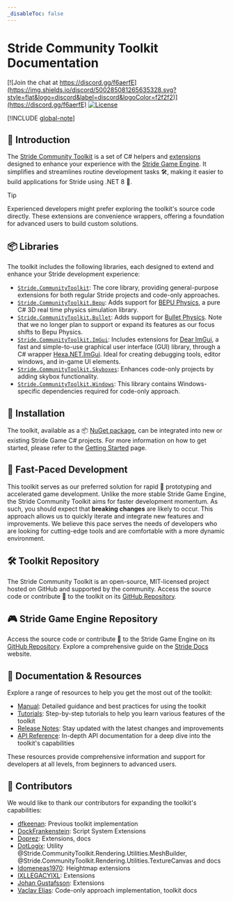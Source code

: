 ```yaml
---
_disableToc: false
---
```

# Stride Community Toolkit Documentation

[![Join the chat at https://discord.gg/f6aerfE](https://img.shields.io/discord/500285081265635328.svg?style=flat&logo=discord&label=discord&logoColor=f2f2f2)](https://discord.gg/f6aerfE)
[![License](https://img.shields.io/badge/license-MIT-blue)](https://github.com/stride3d/stride/blob/master/LICENSE.md)

[!INCLUDE [global-note](includes/global-note.md)]

## 👋 Introduction

The [Stride Community Toolkit](https://github.com/stride3d/stride-community-toolkit) is a set of C# helpers and [extensions](manual/animation-extensions/index.md) designed to enhance your experience with the [Stride Game Engine](https://www.stride3d.net/). It simplifies and streamlines routine development tasks 🛠️, making it easier to build applications for Stride using .NET 8 🎉.

> [!TIP]
> Experienced developers might prefer exploring the toolkit's source code directly. These extensions are convenience wrappers, offering a foundation for advanced users to build custom solutions.

## 📦 Libraries  

The toolkit includes the following libraries, each designed to extend and enhance your Stride development experience:  

- [`Stride.CommunityToolkit`](https://github.com/stride3d/stride-community-toolkit/tree/main/src/Stride.CommunityToolkit): The core library, providing general-purpose extensions for both regular Stride projects and code-only approaches.  
- [`Stride.CommunityToolkit.Bepu`](https://github.com/stride3d/stride-community-toolkit/tree/main/src/Stride.CommunityToolkit.Bepu): Adds support for [BEPU Physics](https://github.com/bepu/bepuphysics2), a pure C# 3D real time physics simulation library.   
- [`Stride.CommunityToolkit.Bullet`](https://github.com/stride3d/stride-community-toolkit/tree/main/src/Stride.CommunityToolkit.Bullet): Adds support for [Bullet Physics](https://doc.stride3d.net/latest/en/manual/physics-bullet/index.html). Note that we no longer plan to support or expand its features as our focus shifts to Bepu Physics.  
- [`Stride.CommunityToolkit.ImGui`](https://github.com/stride3d/stride-community-toolkit/tree/main/src/Stride.CommunityToolkit.ImGui): Includes extensions for [Dear ImGui](https://github.com/ocornut/imgui), a fast and simple-to-use graphical user interface (GUI) library, through a C# wrapper [Hexa.NET.ImGui](https://github.com/HexaEngine/Hexa.NET.ImGui). Ideal for creating debugging tools, editor windows, and in-game UI elements.  
- [`Stride.CommunityToolkit.Skyboxes`](https://github.com/stride3d/stride-community-toolkit/tree/main/src/Stride.CommunityToolkit.Skyboxes): Enhances code-only projects by adding skybox functionality.
- [`Stride.CommunityToolkit.Windows`](https://github.com/stride3d/stride-community-toolkit/tree/main/src/Stride.CommunityToolkit.Windows): This library contains Windows-specific dependencies required for code-only approach.

## 🔧 Installation

The toolkit, available as a 📦 [NuGet package](https://www.nuget.org/profiles/StrideCommunity), can be integrated into new or existing Stride Game C# projects. For more information on how to get started, please refer to the [Getting Started](manual/getting-started.md) page.

## 🚀 Fast-Paced Development

This toolkit serves as our preferred solution for rapid 🏃 prototyping and accelerated game development. Unlike the more stable Stride Game Engine, the Stride Community Toolkit aims for faster development momentum. As such, you should expect that **breaking changes** are likely to occur. This approach allows us to quickly iterate and integrate new features and improvements. We believe this pace serves the needs of developers who are looking for cutting-edge tools and are comfortable with a more dynamic environment.

## 🛠️ Toolkit Repository

The Stride Community Toolkit is an open-source, MIT-licensed project hosted on GitHub and supported by the community. Access the source code or contribute 🤝 to the toolkit on its [GitHub Repository](https://github.com/stride3d/stride-community-toolkit).

## 🎮 Stride Game Engine Repository

Access the source code or contribute 🤝 to the Stride Game Engine on its [GitHub Repository](https://github.com/stride3d/stride). Explore a comprehensive guide on the [Stride Docs](https://doc.stride3d.net/) website.

## 📃 Documentation & Resources

Explore a range of resources to help you get the most out of the toolkit:

- [Manual](manual/index.md): Detailed guidance and best practices for using the toolkit
- [Tutorials](tutorials/index.md): Step-by-step tutorials to help you learn various features of the toolkit
- [Release Notes](release-notes/index.md): Stay updated with the latest changes and improvements
- [API Reference](api/index.md): In-depth API documentation for a deep dive into the toolkit's capabilities

These resources provide comprehensive information and support for developers at all levels, from beginners to advanced users.

## 👥 Contributors

We would like to thank our contributors for expanding the toolkit's capabilities:

- [dfkeenan](https://github.com/dfkeenan): Previous toolkit implementation
- [DockFrankenstein](https://github.com/DockFrankenstein): Script System Extensions
- [Doprez](https://github.com/Doprez): Extensions, docs
- [DotLogix](https://github.com/dotlogix): Utility @Stride.CommunityToolkit.Rendering.Utilities.MeshBuilder, @Stride.CommunityToolkit.Rendering.Utilities.TextureCanvas and docs
- [Idomeneas1970](https://github.com/Idomeneas1970): Heightmap extensions
- [IXLLEGACYIXL](https://github.com/IXLLEGACYIXL): Extensions
- [Johan Gustafsson](https://github.com/johang88): Extensions
- [Vaclav Elias](https://github.com/VaclavElias): Code-only approach implementation, toolkit docs
